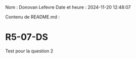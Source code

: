 Nom : Donovan Lefevre
Date et heure : 2024-11-20 12:48:07

Contenu de README.md :
# R5-07-DS

Test pour la question 2
